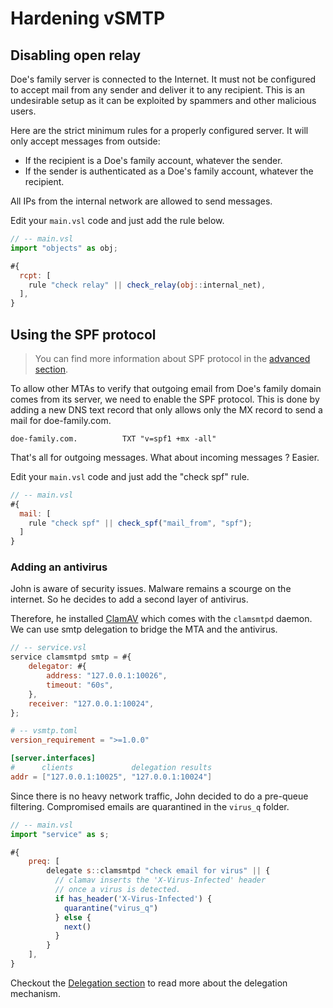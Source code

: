 # Hardening vSMTP

## Disabling open relay

Doe's family server is connected to the Internet. It must not be configured to accept mail from any sender and deliver it to any recipient. This is an undesirable setup as it can be exploited by spammers and other malicious users.

Here are the strict minimum rules for a properly configured server. It will only accept messages from outside:

- If the recipient is a Doe's family account, whatever the sender.
- If the sender is authenticated as a Doe's family account, whatever the recipient.

All IPs from the internal network are allowed to send messages.

Edit your `main.vsl` code and just add the rule below.

```javascript
// -- main.vsl
import "objects" as obj;

#{
  rcpt: [
    rule "check relay" || check_relay(obj::internal_net),
  ],
}
```

## Using the SPF protocol

> You can find more information about SPF protocol in the [advanced section].

[advanced section]: ../../advanced/eam/spf.md

To allow other MTAs to verify that outgoing email from Doe's family domain comes from its server, we need to enable the SPF protocol. This is done by adding a new DNS text record that only allows only the MX record to send a mail for doe-family.com.

```shell
doe-family.com.          TXT "v=spf1 +mx -all"
```

That's all for outgoing messages. What about incoming messages ? Easier.

Edit your `main.vsl` code and just add the "check spf" rule.

```javascript
// -- main.vsl
#{
  mail: [
    rule "check spf" || check_spf("mail_from", "spf");
  ]
}
```

### Adding an antivirus

John is aware of security issues. Malware remains a scourge on the internet.
So he decides to add a second layer of antivirus.

Therefore, he installed [ClamAV](https://www.clamav.net/) which comes with the `clamsmtpd` daemon. We can use
smtp delegation to bridge the MTA and the antivirus.

```javascript
// -- service.vsl
service clamsmtpd smtp = #{
    delegator: #{
        address: "127.0.0.1:10026",
        timeout: "60s",
    },
    receiver: "127.0.0.1:10024",
};
```

```toml
# -- vsmtp.toml
version_requirement = ">=1.0.0"

[server.interfaces]
#      clients             delegation results
addr = ["127.0.0.1:10025", "127.0.0.1:10024"]
```

Since there is no heavy network traffic, John decided to do a pre-queue filtering.
Compromised emails are quarantined in the `virus_q` folder.

```js
// -- main.vsl
import "service" as s;

#{
    preq: [
        delegate s::clamsmtpd "check email for virus" || {
          // clamav inserts the 'X-Virus-Infected' header
          // once a virus is detected. 
          if has_header('X-Virus-Infected') {
            quarantine("virus_q")
          } else {
            next()
          }
        }
    ],
}
```

Checkout the [Delegation section](delegation.md) to read more about the delegation mechanism.